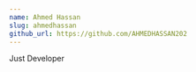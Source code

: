 ```yaml
---
name: Ahmed Hassan
slug: ahmedhassan
github_url: https://github.com/AHMEDHASSAN202
---
```


Just Developer
